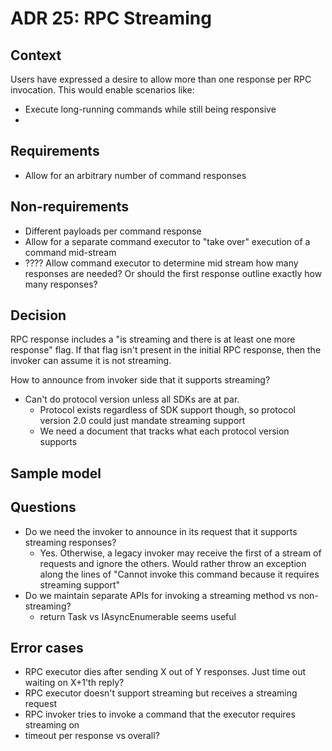 # ADR 25: RPC Streaming

## Context

Users have expressed a desire to allow more than one response per RPC invocation. This would enable scenarios like:

- Execute long-running commands while still being responsive
- 

## Requirements
 - Allow for an arbitrary number of command responses

## Non-requirements
 - Different payloads per command response
 - Allow for a separate command executor to "take over" execution of a command mid-stream
 - ???? Allow command executor to determine mid stream how many responses are needed? Or should the first response outline exactly how many responses?

## Decision

RPC response includes a "is streaming and there is at least one more response" flag. If that flag isn't present in the initial RPC response, then the invoker can assume it is not streaming.

How to announce from invoker side that it supports streaming? 
 - Can't do protocol version unless all SDKs are at par. 
   - Protocol exists regardless of SDK support though, so protocol version 2.0 could just mandate streaming support
    - We need a document that tracks what each protocol version supports

    

## Sample model

## Questions

- Do we need the invoker to announce in its request that it supports streaming responses?
  - Yes. Otherwise, a legacy invoker may receive the first of a stream of requests and ignore the others. Would rather throw an exception along the lines of "Cannot invoke this command because it requires streaming support"
- Do we maintain separate APIs for invoking a streaming method vs non-streaming?
    - return Task<RpcResponse> vs IAsyncEnumerable<RpcResponse> seems useful

## Error cases

 - RPC executor dies after sending X out of Y responses. Just time out waiting on X+1'th reply?
 - RPC executor doesn't support streaming but receives a streaming request
 - RPC invoker tries to invoke a command that the executor requires streaming on
 - timeout per response vs overall?
 
